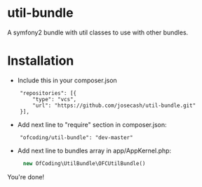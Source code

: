 # util-bundle
A symfony2 bundle with util classes to use with other bundles.

# Installation

- Include this in your composer.json
```
    "repositories": [{
        "type": "vcs",
        "url": "https://github.com/josecash/util-bundle.git"
    }],
```
- Add next line to "require" section in composer.json:
```
    "ofcoding/util-bundle": "dev-master"
```

- Add next line to bundles array in app/AppKernel.php:
``` php
     new OfCoding\UtilBundle\OFCUtilBundle()
```

You're done!

